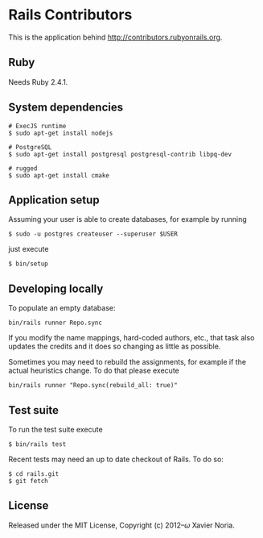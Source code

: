 # Rails Contributors

This is the application behind http://contributors.rubyonrails.org.

## Ruby

Needs Ruby 2.4.1.

## System dependencies

```
# ExecJS runtime
$ sudo apt-get install nodejs

# PostgreSQL
$ sudo apt-get install postgresql postgresql-contrib libpq-dev

# rugged
$ sudo apt-get install cmake
```

## Application setup

Assuming your user is able to create databases, for example by running

```
$ sudo -u postgres createuser --superuser $USER
```

just execute

```
$ bin/setup
```

## Developing locally

To populate an empty database:

```
bin/rails runner Repo.sync
```

If you modify the name mappings, hard-coded authors, etc., that task also
updates the credits and it does so changing as little as possible.

Sometimes you may need to rebuild the assignments, for example if the actual
heuristics change. To do that please execute

```
bin/rails runner "Repo.sync(rebuild_all: true)"
```

## Test suite

To run the test suite execute

```
$ bin/rails test
```

Recent tests may need an up to date checkout of Rails. To do so:

```
$ cd rails.git
$ git fetch
```


## License

Released under the MIT License, Copyright (c) 2012–<i>ω</i> Xavier Noria.
